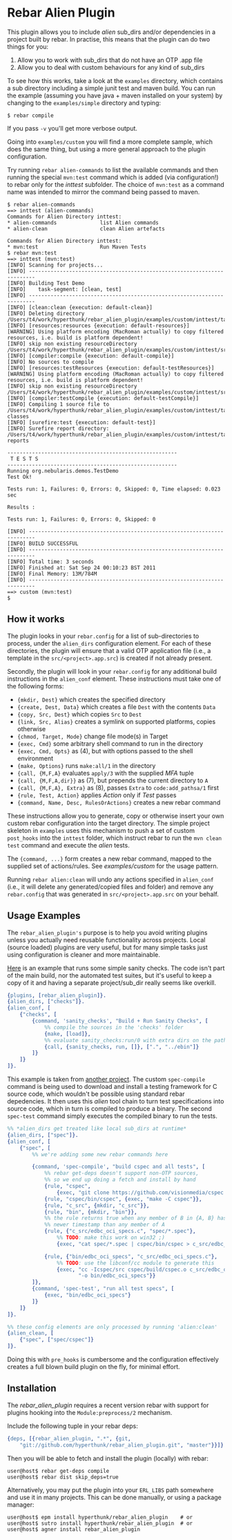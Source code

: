 # Rebar Alien Plugin

This plugin allows you to include *alien* sub_dirs and/or dependencies in a
project built by rebar. In practise, this means that the plugin can do two things
for you:

1. Allow you to work with sub_dirs that do not have an OTP .app file
2. Allow you to deal with custom behaviours for any kind of sub_dirs

To see how this works, take a look at the `examples` directory, which contains a
sub directory including a simple junit test and maven build. You can run the
example (assuming you have java + maven installed on your system) by changing to
the `examples/simple` directory and typing:

    $ rebar compile

If you pass `-v` you'll get more verbose output.

Going into `examples/custom` you will find a more complete sample, which does the
same thing, but using a more general approach to the plugin configuration.

Try running `rebar alien-commands` to list the available commands and then
running the special `mvn:test` command which is added (via configuration!) to
rebar only for the *inttest* subfolder. The choice of `mvn:test` as a command
name was intended to mirror the command being passed to maven.

    $ rebar alien-commands
    ==> inttest (alien-commands)
    Commands for Alien Directory inttest:
    * alien-commands              list Alien commands
    * alien-clean                 clean Alien artefacts

    Commands for Alien Directory inttest:
    * mvn:test                    Run Maven Tests
    $ rebar mvn:test
    ==> inttest (mvn:test)
    [INFO] Scanning for projects...
    [INFO] ------------------------------------------------------------------------
    [INFO] Building Test Demo
    [INFO]    task-segment: [clean, test]
    [INFO] ------------------------------------------------------------------------
    [INFO] [clean:clean {execution: default-clean}]
    [INFO] Deleting directory /Users/t4/work/hyperthunk/rebar_alien_plugin/examples/custom/inttest/target
    [INFO] [resources:resources {execution: default-resources}]
    [WARNING] Using platform encoding (MacRoman actually) to copy filtered resources, i.e. build is platform dependent!
    [INFO] skip non existing resourceDirectory /Users/t4/work/hyperthunk/rebar_alien_plugin/examples/custom/inttest/src/main/resources
    [INFO] [compiler:compile {execution: default-compile}]
    [INFO] No sources to compile
    [INFO] [resources:testResources {execution: default-testResources}]
    [WARNING] Using platform encoding (MacRoman actually) to copy filtered resources, i.e. build is platform dependent!
    [INFO] skip non existing resourceDirectory /Users/t4/work/hyperthunk/rebar_alien_plugin/examples/custom/inttest/src/test/resources
    [INFO] [compiler:testCompile {execution: default-testCompile}]
    [INFO] Compiling 1 source file to /Users/t4/work/hyperthunk/rebar_alien_plugin/examples/custom/inttest/target/test-classes
    [INFO] [surefire:test {execution: default-test}]
    [INFO] Surefire report directory: /Users/t4/work/hyperthunk/rebar_alien_plugin/examples/custom/inttest/target/surefire-reports

    -------------------------------------------------------
     T E S T S
    -------------------------------------------------------
    Running org.nebularis.demos.TestDemo
    Test Ok!

    Tests run: 1, Failures: 0, Errors: 0, Skipped: 0, Time elapsed: 0.023 sec

    Results :

    Tests run: 1, Failures: 0, Errors: 0, Skipped: 0

    [INFO] ------------------------------------------------------------------------
    [INFO] BUILD SUCCESSFUL
    [INFO] ------------------------------------------------------------------------
    [INFO] Total time: 3 seconds
    [INFO] Finished at: Sat Sep 24 00:10:23 BST 2011
    [INFO] Final Memory: 13M/784M
    [INFO] ------------------------------------------------------------------------
    ==> custom (mvn:test)
    $

## How it works

The plugin looks in your `rebar.config` for a list of sub-directories to process,
under the `alien_dirs` configuration element. For each of these directories, the
plugin will ensure that a valid OTP application file (i.e., a template in the
`src/<project>.app.src`) is created if not already present.

Secondly, the plugin will look in your `rebar.config` for any additional build
instructions in the `alien_conf` element. These instructions must take one of the
following forms:

- `{mkdir, Dest}` which creates the specified directory
- `{create, Dest, Data}` which creates a file `Dest` with the contents `Data`
- `{copy, Src, Dest}` which copies `Src` to `Dest`
- `{link, Src, Alias}` creates a symlink on supported platforms, copies otherwise
- `{chmod, Target, Mode}` change file mode(s) in Target
- `{exec, Cmd}` some arbitrary shell command to run in the directory
- `{exec, Cmd, Opts}` as (4), but with options passed to the shell environment
- `{make, Options}` runs `make:all/1` in the directory
- `{call, {M,F,A}` evaluates `apply/3` with the supplied *MFA* tuple
- `{call, {M,F,A,dir}}` as (7), but prepends the current directory to `A`
- `{call, {M,F,A}, Extra}` as (8), passes `Extra` to `code:add_pathsa/1` first
- `{rule, Test, Action}` applies *Action* only if *Test* passes
- `{command, Name, Desc, RulesOrActions}` creates a new rebar command

These instructions allow you to generate, copy or otherwise insert your own custom
rebar configuration into the target directory. The simple project skeleton in
`examples` uses this mechanism to push a set of custom `post_hooks` into
the `inttest` folder, which instruct rebar to run the `mvn clean test` command
and execute the *alien* tests.

The `{command, ...}` form creates a new rebar command, mapped to the supplied set
of actions/rules. See *examples/custom* for the usage pattern.

Running `rebar alien:clean` will undo any actions specified in `alien_conf` (i.e.,
it will delete any generated/copied files and folder) and remove any `rebar.config`
that was generated in `src/<project>.app.src` on your behalf.

## Usage Examples

The `rebar_alien_plugin's` purpose is to help you avoid writing plugins unless you
actually need reusable functionality across projects. Local (source loaded) plugins
are very useful, but for many simple tasks just using configuration is cleaner and
more maintainable.

[Here](http://github.com/hyperthunk/luigi_ibrowse) is an example that runs some
simple sanity checks. The code isn't part of the main build, nor the automated test
suites, but it's useful to keep a copy of it and having a separate project/sub_dir
really seems like overkill.

```erlang
{plugins, [rebar_alien_plugin]}.
{alien_dirs, ["checks"]}.
{alien_conf, [
    {"checks", [
        {command, 'sanity_checks', "Build + Run Sanity Checks", [
            %% compile the sources in the 'checks' folder
            {make, [load]},
            %% evaluate sanity_checks:run/0 with extra dirs on the path
            {call, {sanity_checks, run, []}, [".", "../ebin"]}
        ]}
    ]}
]}.
```

This example is taken from 
[another project](https://github.com/hyperthunk/edbc_oci). The custom
`spec-compile` command is being used to download and install a testing 
framework for C source code, which wouldn't be possible using standard 
rebar depedencies. It then uses this *alien* tool chain to turn test
specifications into source code, which in turn is compiled to produce
a binary. The second `spec-test` command simply executes the compiled
binary to run the tests. 

```erlang
%% *alien_dirs get treated like local sub_dirs at runtime*
{alien_dirs, ["spec"]}.
{alien_conf, [
    {"spec", [
        %% we're adding some new rebar commands here

        {command, 'spec-compile', "build cspec and all tests", [
            %% rebar get-deps doesn't support non-OTP sources,
            %% so we end up doing a fetch and install by hand
            {rule, "cspec",
                {exec, "git clone https://github.com/visionmedia/cspec.git cspec"}},
            {rule, "cspec/bin/cspec", {exec, "make -C cspec"}},
            {rule, "c_src", {mkdir, "c_src"}},
            {rule, "bin", {mkdir, "bin"}},
            %% the rule returns true when any member of B in {A, B} has a
            %% newer timestamp than any member of A
            {rule, {"c_src/edbc_oci_specs.c", "spec/*.spec"},
                %% TODO: make this work on win32 ;)
                {exec, "cat spec/*.spec | cspec/bin/cspec > c_src/edbc_oci_specs.c"}},

            {rule, {"bin/edbc_oci_specs", "c_src/edbc_oci_specs.c"},
                %% TODO: use the libconf/cc module to generate this
                {exec, "cc -Icspec/src cspec/build/cspec.o c_src/edbc_oci_specs.c "
                       "-o bin/edbc_oci_specs"}}
        ]},
        {command, 'spec-test', "run all test specs", [
            {exec, "bin/edbc_oci_specs"}
        ]}
    ]}
]}.

%% these config elements are only processed by running 'alien:clean'
{alien_clean, [
    {"spec", ["spec/cspec"]}
]}.
```

Doing this with `pre_hooks` is cumbersome and the configuration effectively 
creates a full blown build plugin on the fly, for minimal effort.


## Installation

The *rebar_alien_plugin* requires a recent version rebar with support for plugins
hooking into the `Module:preprocess/2` mechanism. 

Include the following tuple in your rebar deps:

```erlang
{deps, [{rebar_alien_plugin, ".*", {git,
    "git://github.com/hyperthunk/rebar_alien_plugin.git", "master"}}]}.
```

Then you will be able to fetch and install the plugin (locally) with rebar:

    user@host$ rebar get-deps compile
    user@host$ rebar dist skip_deps=true

Alternatively, you may put the plugin into your `ERL_LIBS` path somewhere and
use it in many projects. This can be done manually, or using a package manager:

    user@host$ epm install hyperthunk/rebar_alien_plugin    # or
    user@host$ sutro install hyperthunk/rebar_alien_plugin  # or
    user@host$ agner install rebar_alien_plugin
